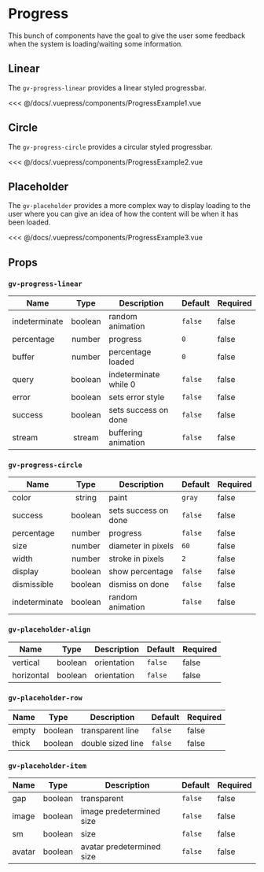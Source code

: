 # Progress

This bunch of components have the goal to give the user some feedback when the system is loading/waiting some information.

## Linear

The `gv-progress-linear` provides a linear styled progressbar.

<progress-example-1 />

<<< @/docs/.vuepress/components/ProgressExample1.vue

## Circle

The `gv-progress-circle` provides a circular styled progressbar.

<progress-example-2 />

<<< @/docs/.vuepress/components/ProgressExample2.vue

## Placeholder

The `gv-placeholder` provides a more complex way to display loading to the user where you can give an idea of how the content will be when it has been loaded.

<progress-example-3 />

<<< @/docs/.vuepress/components/ProgressExample3.vue

## Props

### `gv-progress-linear`

| Name          |  Type   | Description           | Default | Required |
| ------------- | :-----: | --------------------- | ------- | -------- |
| indeterminate | boolean | random animation      | `false` | false    |
| percentage    | number  | progress              | `0`     | false    |
| buffer        | number  | percentage loaded     | `0`     | false    |
| query         | boolean | indeterminate while 0 | `false` | false    |
| error         | boolean | sets error style      | `false` | false    |
| success       | boolean | sets success on done  | `false` | false    |
| stream        | stream  | buffering animation   | `false` | false    |

### `gv-progress-circle`

| Name          |  Type   | Description          | Default | Required |
| ------------- | :-----: | -------------------- | ------- | -------- |
| color         | string  | paint                | `gray`  | false    |
| success       | boolean | sets success on done | `false` | false    |
| percentage    | number  | progress             | `false` | false    |
| size          | number  | diameter in pixels   | `60`    | false    |
| width         | number  | stroke in pixels     | `2`     | false    |
| display       | boolean | show percentage      | `false` | false    |
| dismissible   | boolean | dismiss on done      | `false` | false    |
| indeterminate | boolean | random animation     | `false` | false    |

### `gv-placeholder-align`

| Name       |  Type   | Description | Default | Required |
| ---------- | :-----: | ----------- | ------- | -------- |
| vertical   | boolean | orientation | `false` | false    |
| horizontal | boolean | orientation | `false` | false    |

### `gv-placeholder-row`

| Name  |  Type   | Description       | Default | Required |
| ----- | :-----: | ----------------- | ------- | -------- |
| empty | boolean | transparent line  | `false` | false    |
| thick | boolean | double sized line | `false` | false    |

### `gv-placeholder-item`

| Name   |  Type   | Description               | Default | Required |
| ------ | :-----: | ------------------------- | ------- | -------- |
| gap    | boolean | transparent               | `false` | false    |
| image  | boolean | image predetermined size  | `false` | false    |
| sm     | boolean | size                      | `false` | false    |
| avatar | boolean | avatar predetermined size | `false` | false    |
